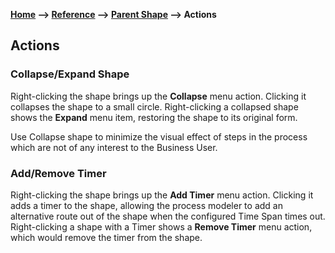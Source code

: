 **[Home](/) --> [Reference](/ref) --> [Parent Shape](javascript:history.back()) --> Actions**

## Actions

### Collapse/Expand Shape

Right-clicking the shape brings up the **Collapse** menu action. 
Clicking it collapses the shape to a small circle. 
Right-clicking a collapsed shape shows the **Expand** menu item, restoring the shape to its original form.

Use Collapse shape to minimize the visual effect of steps in the process which are not of any interest to the Business User.

### Add/Remove Timer

Right-clicking the shape brings up the **Add Timer** menu action. 
Clicking it adds a timer to the shape, allowing the process modeler to add an alternative route out of the shape when the configured Time Span times out. 
Right-clicking a shape with a Timer shows a **Remove Timer** menu action, which would remove the timer from the shape. 